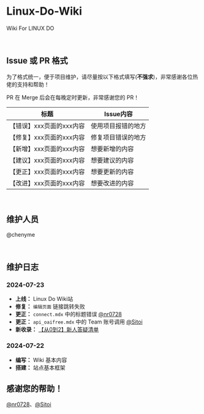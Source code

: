 # Linux-Do-Wiki
Wiki For LINUX DO

<br>

## Issue 或 PR 格式

为了格式统一，便于项目维护，请尽量按以下格式填写(**不强求**)，非常感谢各位热佬的支持和帮助！

PR 在 Merge 后会在每晚定时更新，非常感谢您的 PR！

| 标题 | Issue内容 |
| --- | --- |
| 【错误】xxx页面的xxx内容 | 使用项目报错的地方 |
| 【修复】xxx页面的xxx内容 | 修复项目错误的地方 |
| 【新增】xxx页面的xxx内容 | 想要新增的内容 | 
| 【建议】xxx页面的xxx内容 | 想要建议的内容 | 
| 【更正】xxx页面的xxx内容 | 想要更新的内容 |
| 【改进】xxx页面的xxx内容 | 想要改进的内容 |


<br>

## 维护人员
@chenyme

<br>

## 维护日志

### 2024-07-23

- **上线：** Linux Do Wiki站
- **修复：** `编辑页面` 链接跳转失败
- **更正：** `connect.mdx` 中的标题错误  [@nr0728](https://github.com/nr0728)
- **更正：** `api_oaifree.mdx` 中的 Team 账号调用 [@Sitoi](https://github.com/Sitoi)
- **新收录：** [【从0到2】新人答疑清单](https://linux.do/t/topic/137197)

### 2024-07-22
- **编写：** Wiki 基本内容
- **搭建：** 站点基本框架

## 感谢您的帮助！
[@nr0728](https://github.com/nr0728)、[@Sitoi](https://github.com/Sitoi)




